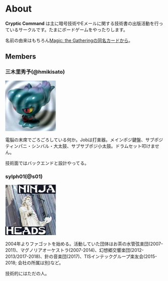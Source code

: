# About

**Cryptic Command** は主に暗号技術やEメールに関する技術書の出版活動を行っているサークルです。たまにボードゲームをやったりします。

名前の由来はもちろん[Magic: the Gatheringの同名カードから](http://gatherer.wizards.com/Pages/Card/Details.aspx?multiverseid=438863)。

## Members

### 三木里秀予(@hmikisato)

![](/assets/img/hmikisato.jpg)

電脳の末席でごろごろしている何か。Jobは打楽器。メインポジ鍵盤、サブポジティンパニ・シンバル・大太鼓、サブサブポジ小太鼓。ドラムセット叩けません。

技術面ではバックエンドと設計やってる。

### sylph01(@s01)

![](/assets/img/s01.png)

2004年よりファゴットを始める。活動していた団体はお茶の水管弦楽団(2007-2011)、マグノリアオーケストラ(2007-2014)、幻想郷交響楽団(2012-2013/2017-2018)、針の音楽団(2017)、TISインテックグループ楽友会(2015-2018; 会社の所属は別)など。

技術的にはただの人。
